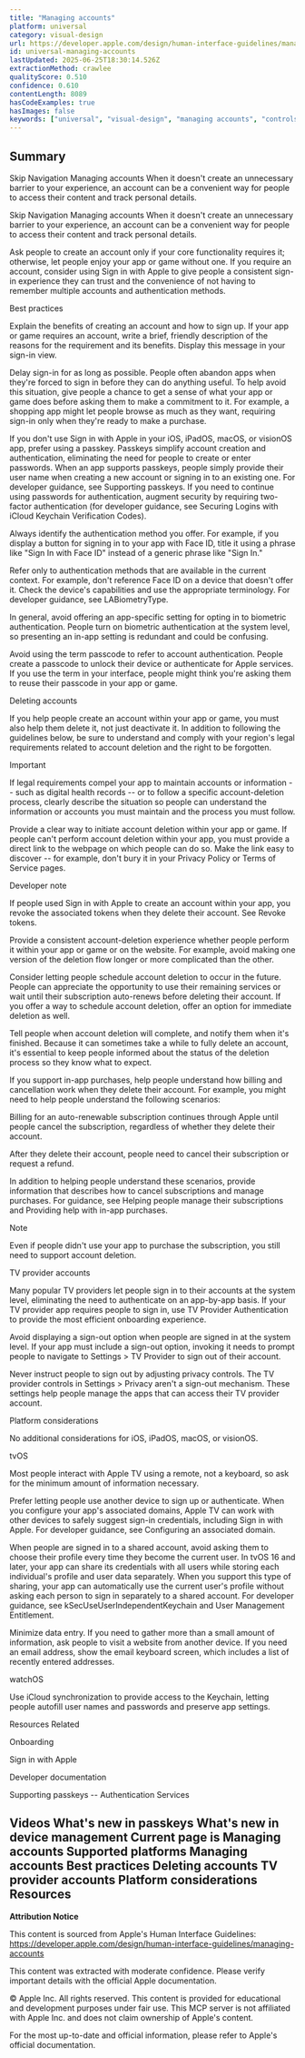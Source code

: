 ```yaml
---
title: "Managing accounts"
platform: universal
category: visual-design
url: https://developer.apple.com/design/human-interface-guidelines/managing-accounts
id: universal-managing-accounts
lastUpdated: 2025-06-25T18:30:14.526Z
extractionMethod: crawlee
qualityScore: 0.510
confidence: 0.610
contentLength: 8089
hasCodeExamples: true
hasImages: false
keywords: ["universal", "visual-design", "managing accounts", "controls", "interface", "navigation", "status", "system", "ios", "ipad"]
---
```

## Summary

Skip Navigation
Managing accounts
When it doesn't create an unnecessary barrier to your experience, an account can be a convenient way for people to access their content and track personal details.

Skip Navigation
Managing accounts
When it doesn't create an unnecessary barrier to your experience, an account can be a convenient way for people to access their content and track personal details.

Ask people to create an account only if your core functionality requires it; otherwise, let people enjoy your app or game without one. If you require an account, consider using Sign in with Apple to give people a consistent sign-in experience they can trust and the convenience of not having to remember multiple accounts and authentication methods.

Best practices

Explain the benefits of creating an account and how to sign up. If your app or game requires an account, write a brief, friendly description of the reasons for the requirement and its benefits. Display this message in your sign-in view.

Delay sign-in for as long as possible. People often abandon apps when they're forced to sign in before they can do anything useful. To help avoid this situation, give people a chance to get a sense of what your app or game does before asking them to make a commitment to it. For example, a shopping app might let people browse as much as they want, requiring sign-in only when they're ready to make a purchase.

If you don't use Sign in with Apple in your iOS, iPadOS, macOS, or visionOS app, prefer using a passkey. Passkeys simplify account creation and authentication, eliminating the need for people to create or enter passwords. When an app supports passkeys, people simply provide their user name when creating a new account or signing in to an existing one. For developer guidance, see Supporting passkeys. If you need to continue using passwords for authentication, augment security by requiring two-factor authentication (for developer guidance, see Securing Logins with iCloud Keychain Verification Codes).

Always identify the authentication method you offer. For example, if you display a button for signing in to your app with Face ID, title it using a phrase like "Sign In with Face ID" instead of a generic phrase like "Sign In."

Refer only to authentication methods that are available in the current context. For example, don't reference Face ID on a device that doesn't offer it. Check the device's capabilities and use the appropriate terminology. For developer guidance, see LABiometryType.

In general, avoid offering an app-specific setting for opting in to biometric authentication. People turn on biometric authentication at the system level, so presenting an in-app setting is redundant and could be confusing.

Avoid using the term passcode to refer to account authentication. People create a passcode to unlock their device or authenticate for Apple services. If you use the term in your interface, people might think you're asking them to reuse their passcode in your app or game.

Deleting accounts

If you help people create an account within your app or game, you must also help them delete it, not just deactivate it. In addition to following the guidelines below, be sure to understand and comply with your region's legal requirements related to account deletion and the right to be forgotten.

Important

If legal requirements compel your app to maintain accounts or information -- such as digital health records -- or to follow a specific account-deletion process, clearly describe the situation so people can understand the information or accounts you must maintain and the process you must follow.

Provide a clear way to initiate account deletion within your app or game. If people can't perform account deletion within your app, you must provide a direct link to the webpage on which people can do so. Make the link easy to discover -- for example, don't bury it in your Privacy Policy or Terms of Service pages.

Developer note

If people used Sign in with Apple to create an account within your app, you revoke the associated tokens when they delete their account. See Revoke tokens.

Provide a consistent account-deletion experience whether people perform it within your app or game or on the website. For example, avoid making one version of the deletion flow longer or more complicated than the other.

Consider letting people schedule account deletion to occur in the future. People can appreciate the opportunity to use their remaining services or wait until their subscription auto-renews before deleting their account. If you offer a way to schedule account deletion, offer an option for immediate deletion as well.

Tell people when account deletion will complete, and notify them when it's finished. Because it can sometimes take a while to fully delete an account, it's essential to keep people informed about the status of the deletion process so they know what to expect.

If you support in-app purchases, help people understand how billing and cancellation work when they delete their account. For example, you might need to help people understand the following scenarios:

Billing for an auto-renewable subscription continues through Apple until people cancel the subscription, regardless of whether they delete their account.

After they delete their account, people need to cancel their subscription or request a refund.

In addition to helping people understand these scenarios, provide information that describes how to cancel subscriptions and manage purchases. For guidance, see Helping people manage their subscriptions and Providing help with in-app purchases.

Note

Even if people didn't use your app to purchase the subscription, you still need to support account deletion.

TV provider accounts

Many popular TV providers let people sign in to their accounts at the system level, eliminating the need to authenticate on an app-by-app basis. If your TV provider app requires people to sign in, use TV Provider Authentication to provide the most efficient onboarding experience.

Avoid displaying a sign-out option when people are signed in at the system level. If your app must include a sign-out option, invoking it needs to prompt people to navigate to Settings > TV Provider to sign out of their account.

Never instruct people to sign out by adjusting privacy controls. The TV provider controls in Settings > Privacy aren't a sign-out mechanism. These settings help people manage the apps that can access their TV provider account.

Platform considerations

No additional considerations for iOS, iPadOS, macOS, or visionOS.

tvOS

Most people interact with Apple TV using a remote, not a keyboard, so ask for the minimum amount of information necessary.

Prefer letting people use another device to sign up or authenticate. When you configure your app's associated domains, Apple TV can work with other devices to safely suggest sign-in credentials, including Sign in with Apple. For developer guidance, see Configuring an associated domain.

When people are signed in to a shared account, avoid asking them to choose their profile every time they become the current user. In tvOS 16 and later, your app can share its credentials with all users while storing each individual's profile and user data separately. When you support this type of sharing, your app can automatically use the current user's profile without asking each person to sign in separately to a shared account. For developer guidance, see kSecUseUserIndependentKeychain and User Management Entitlement.

Minimize data entry. If you need to gather more than a small amount of information, ask people to visit a website from another device. If you need an email address, show the email keyboard screen, which includes a list of recently entered addresses.

watchOS

Use iCloud synchronization to provide access to the Keychain, letting people autofill user names and passwords and preserve app settings.

Resources
Related

Onboarding

Sign in with Apple

Developer documentation

Supporting passkeys -- Authentication Services

Videos
What's new in passkeys
What's new in device management
Current page is Managing accounts
Supported platforms
Managing accounts
Best practices
Deleting accounts
TV provider accounts
Platform considerations
Resources
---

**Attribution Notice**

This content is sourced from Apple's Human Interface Guidelines: https://developer.apple.com/design/human-interface-guidelines/managing-accounts

This content was extracted with moderate confidence. Please verify important details with the official Apple documentation.

© Apple Inc. All rights reserved. This content is provided for educational and development purposes under fair use. This MCP server is not affiliated with Apple Inc. and does not claim ownership of Apple's content.

For the most up-to-date and official information, please refer to Apple's official documentation.
